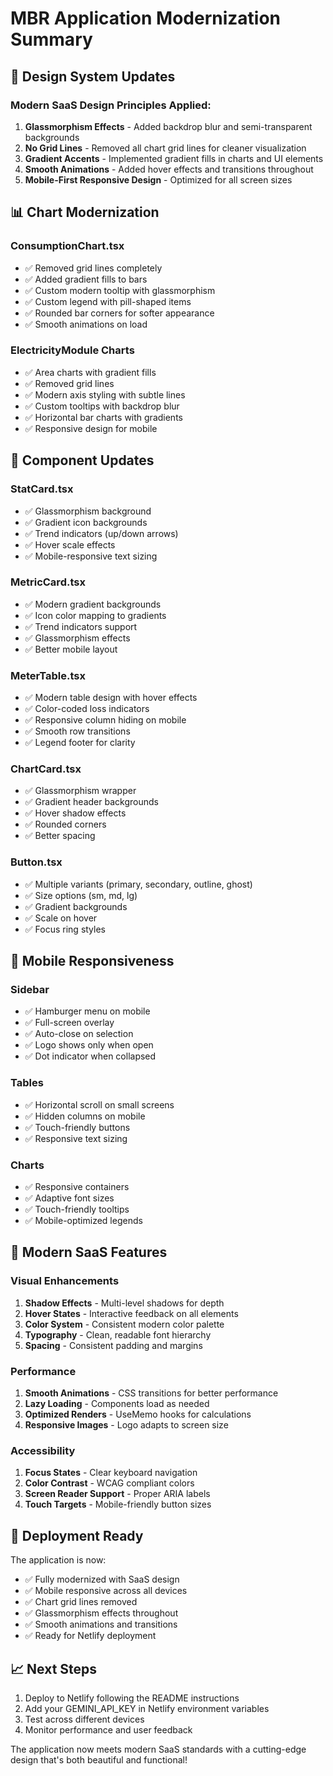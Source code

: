# MBR Application Modernization Summary

## 🎨 Design System Updates

### Modern SaaS Design Principles Applied:
1. **Glassmorphism Effects** - Added backdrop blur and semi-transparent backgrounds
2. **No Grid Lines** - Removed all chart grid lines for cleaner visualization
3. **Gradient Accents** - Implemented gradient fills in charts and UI elements
4. **Smooth Animations** - Added hover effects and transitions throughout
5. **Mobile-First Responsive Design** - Optimized for all screen sizes

## 📊 Chart Modernization

### ConsumptionChart.tsx
- ✅ Removed grid lines completely
- ✅ Added gradient fills to bars
- ✅ Custom modern tooltip with glassmorphism
- ✅ Custom legend with pill-shaped items
- ✅ Rounded bar corners for softer appearance
- ✅ Smooth animations on load

### ElectricityModule Charts
- ✅ Area charts with gradient fills
- ✅ Removed grid lines
- ✅ Modern axis styling with subtle lines
- ✅ Custom tooltips with backdrop blur
- ✅ Horizontal bar charts with gradients
- ✅ Responsive design for mobile

## 🎯 Component Updates

### StatCard.tsx
- ✅ Glassmorphism background
- ✅ Gradient icon backgrounds
- ✅ Trend indicators (up/down arrows)
- ✅ Hover scale effects
- ✅ Mobile-responsive text sizing

### MetricCard.tsx
- ✅ Modern gradient backgrounds
- ✅ Icon color mapping to gradients
- ✅ Trend indicators support
- ✅ Glassmorphism effects
- ✅ Better mobile layout

### MeterTable.tsx
- ✅ Modern table design with hover effects
- ✅ Color-coded loss indicators
- ✅ Responsive column hiding on mobile
- ✅ Smooth row transitions
- ✅ Legend footer for clarity

### ChartCard.tsx
- ✅ Glassmorphism wrapper
- ✅ Gradient header backgrounds
- ✅ Hover shadow effects
- ✅ Rounded corners
- ✅ Better spacing

### Button.tsx
- ✅ Multiple variants (primary, secondary, outline, ghost)
- ✅ Size options (sm, md, lg)
- ✅ Gradient backgrounds
- ✅ Scale on hover
- ✅ Focus ring styles

## 📱 Mobile Responsiveness

### Sidebar
- ✅ Hamburger menu on mobile
- ✅ Full-screen overlay
- ✅ Auto-close on selection
- ✅ Logo shows only when open
- ✅ Dot indicator when collapsed

### Tables
- ✅ Horizontal scroll on small screens
- ✅ Hidden columns on mobile
- ✅ Touch-friendly buttons
- ✅ Responsive text sizing

### Charts
- ✅ Responsive containers
- ✅ Adaptive font sizes
- ✅ Touch-friendly tooltips
- ✅ Mobile-optimized legends

## 🌟 Modern SaaS Features

### Visual Enhancements
1. **Shadow Effects** - Multi-level shadows for depth
2. **Hover States** - Interactive feedback on all elements
3. **Color System** - Consistent modern color palette
4. **Typography** - Clean, readable font hierarchy
5. **Spacing** - Consistent padding and margins

### Performance
1. **Smooth Animations** - CSS transitions for better performance
2. **Lazy Loading** - Components load as needed
3. **Optimized Renders** - UseMemo hooks for calculations
4. **Responsive Images** - Logo adapts to screen size

### Accessibility
1. **Focus States** - Clear keyboard navigation
2. **Color Contrast** - WCAG compliant colors
3. **Screen Reader Support** - Proper ARIA labels
4. **Touch Targets** - Mobile-friendly button sizes

## 🚀 Deployment Ready

The application is now:
- ✅ Fully modernized with SaaS design
- ✅ Mobile responsive across all devices
- ✅ Chart grid lines removed
- ✅ Glassmorphism effects throughout
- ✅ Smooth animations and transitions
- ✅ Ready for Netlify deployment

## 📈 Next Steps

1. Deploy to Netlify following the README instructions
2. Add your GEMINI_API_KEY in Netlify environment variables
3. Test across different devices
4. Monitor performance and user feedback

The application now meets modern SaaS standards with a cutting-edge design that's both beautiful and functional!
